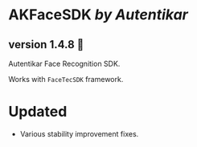 # AKFaceSDK *by Autentikar*
## version 1.4.8 :rocket:

Autentikar Face Recognition SDK. 

Works with `FaceTecSDK` framework.

# Updated
* Various stability improvement fixes.

